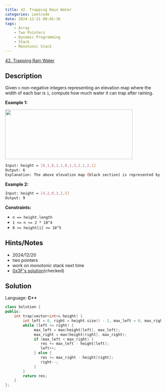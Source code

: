 ```yaml
---
title: 42. Trapping Rain Water
categories: Leetcode
date: 2024-12-21 00:45:36
tags:
    - Array
    - Two Pointers
    - Dynamic Programming
    - Stack
    - Monotonic Stack
---
```


[42. Trapping Rain Water](https://leetcode.com/problems/trapping-rain-water/description/?envType=problem-list-v2&envId=plakya4j)

## Description

Given `n` non-negative integers representing an elevation map where the width of each bar is `1`, compute how much water it can trap after raining.

**Example 1:**

<img src="https://assets.leetcode.com/uploads/2018/10/22/rainwatertrap.png" style="width: 412px; height: 161px;">

```bash
Input: height = [0,1,0,2,1,0,1,3,2,1,2,1]
Output: 6
Explanation: The above elevation map (black section) is represented by array [0,1,0,2,1,0,1,3,2,1,2,1]. In this case, 6 units of rain water (blue section) are being trapped.
```

**Example 2:**

```bash
Input: height = [4,2,0,3,2,5]
Output: 9
```

**Constraints:**

- `n == height.length`
- `1 <= n <= 2 * 10^4`
- `0 <= height[i] <= 10^5`

## Hints/Notes

- 2024/12/20
- two pointers
- work on monotonic stack next time
- [0x3F's solution](https://leetcode.cn/problems/trapping-rain-water/solutions/1974340/zuo-liao-nbian-huan-bu-hui-yi-ge-shi-pin-ukwm/)(checked)

## Solution

Language: **C++**

```C++
class Solution {
public:
    int trap(vector<int>& height) {
        int left = 0, right = height.size() - 1, max_left = 0, max_right = 0, res = 0;
        while (left <= right) {
             max_left = max(height[left], max_left);
             max_right = max(height[right], max_right);
             if (max_left < max_right) {
                res += max_left - height[left];
                left++;
             } else {
                res += max_right - height[right];
                right--;
             }
        }
        return res;
    }
};
```
